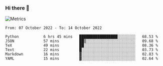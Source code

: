 ### Hi there 👋

![Metrics](https://github.com/radoapx/radoapx/blob/main/github-metrics.svg)

<!--START_SECTION:waka-->

```text
From: 07 October 2022 - To: 14 October 2022

Python           6 hrs 45 mins   █████████████████░░░░░░░░   68.53 %
JSON             57 mins         ██▒░░░░░░░░░░░░░░░░░░░░░░   09.68 %
TeX              49 mins         ██░░░░░░░░░░░░░░░░░░░░░░░   08.36 %
Text             22 mins         █░░░░░░░░░░░░░░░░░░░░░░░░   03.73 %
Markdown         16 mins         ▓░░░░░░░░░░░░░░░░░░░░░░░░   02.83 %
YAML             15 mins         ▓░░░░░░░░░░░░░░░░░░░░░░░░   02.64 %
```

<!--END_SECTION:waka-->

<!--
**radoapx/radoapx** is a ✨ _special_ ✨ repository because its `README.md` (this file) appears on your GitHub profile.

Here are some ideas to get you started:

- 🔭 I’m currently working on ...
- 🌱 I’m currently learning ...
- 👯 I’m looking to collaborate on ...
- 🤔 I’m looking for help with ...
- 💬 Ask me about ...
- 📫 How to reach me: ...
- 😄 Pronouns: ...
- ⚡ Fun fact: ...
-->
